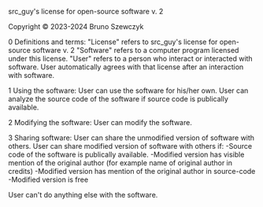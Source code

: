 src_guy's license for open-source software v. 2

Copyright © 2023-2024 Bruno Szewczyk

0 Definitions and terms:
"License" refers to src_guy's license for open-source software v. 2
"Software" refers to a computer program licensed under this license.
"User" refers to a person who interact or interacted with software.
User automatically agrees with that license after an interaction with software.

1 Using the software:
User can use the software for his/her own.
User can analyze the source code of the software if source code is publically available.

2 Modifying the software:
User can modify the software.

3 Sharing software:
User can share the unmodified version of software with others.
User can share modified version of software with others if:
-Source code of the software is publically available.
-Modified version has visible mention of the original author (for example name of original author in credits)
-Modified version has mention of the original author in source-code
-Modified version is free

User can't do anything else with the software.
